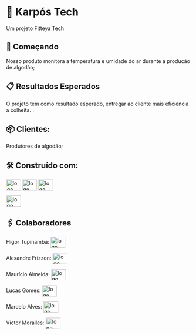 # 🐑 Karpós Tech

Um projeto Fitteya Tech

## 🚀 Começando

Nosso produto monitora a temperatura e umidade do ar durante a produção de algodão;

## 📋 Resultados Esperados

O projeto tem como resultado esperado, entregar ao cliente mais eficiência a colheita. ;<br>

## 📦 Clientes:

Produtores de algodão;

## 🛠️ Construído com:


<img align="center" height="30" width="40" alt="logo HTML" src="https://cdn.jsdelivr.net/gh/devicons/devicon@latest/icons/html5/html5-original.svg" />

<img align="center" height="30" width="40" alt="logo HTML" src="https://cdn.jsdelivr.net/gh/devicons/devicon@latest/icons/css3/css3-original.svg" />

<img align="center" height="30" width="40" alt="logo HTML" src="https://cdn.jsdelivr.net/gh/devicons/devicon@latest/icons/javascript/javascript-original.svg" />

<img align="center" height="30" width="40" alt="logo MySql" src="https://cdn.jsdelivr.net/gh/devicons/devicon/icons/mysql/mysql-plain-wordmark.svg" /><br>



## 🖇️ Colaboradores

Higor Tupinambá: <a href="https://github.com/higortupi/karpostech" target="_blank"><img align="center" height="30" width="40" alt="logo GitHub" src="https://cdn.jsdelivr.net/gh/devicons/devicon/icons/github/github-original.svg" />
</a>

Alexandre Frizzon: <a href="https://github.com/higortupi/karpostech" target="_blank"><img align="center" height="30" width="40" alt="logo GitHub" src="https://cdn.jsdelivr.net/gh/devicons/devicon/icons/github/github-original.svg" />
</a>

Maurício Almeida: <a href="https://github.com/higortupi/karpostech" target="_blank"><img align="center" height="30" width="40" alt="logo GitHub" src="https://cdn.jsdelivr.net/gh/devicons/devicon/icons/github/github-original.svg" />
</a>

Lucas Gomes: <a href="https://github.com/higortupi/karpostech" target="_blank"><img align="center" height="30" width="40" alt="logo GitHub" src="https://cdn.jsdelivr.net/gh/devicons/devicon/icons/github/github-original.svg" />
</a>

Marcelo Alves: <a href="https://github.com/higortupi/karpostech" target="_blank"><img align="center" height="30" width="40" alt="logo GitHub" src="https://cdn.jsdelivr.net/gh/devicons/devicon/icons/github/github-original.svg" />
</a>

Victor Moralles: <a href="https://github.com/higortupi/karpostech" target="_blank"><img align="center" height="30" width="40" alt="logo GitHub" src="https://cdn.jsdelivr.net/gh/devicons/devicon/icons/github/github-original.svg" />
</a>




